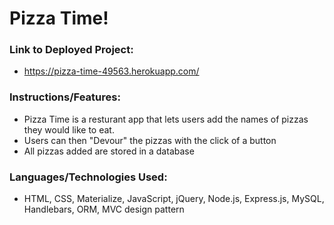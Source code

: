 # Pizza Time!

### Link to Deployed Project:
* https://pizza-time-49563.herokuapp.com/

### Instructions/Features:
* Pizza Time is a resturant app that lets users add the names of pizzas they would like to eat.
* Users can then "Devour" the pizzas with the click of a button
* All pizzas added are stored in a database

### Languages/Technologies Used:
* HTML, CSS, Materialize, JavaScript, jQuery, Node.js, Express.js, MySQL, Handlebars, ORM, MVC design pattern
